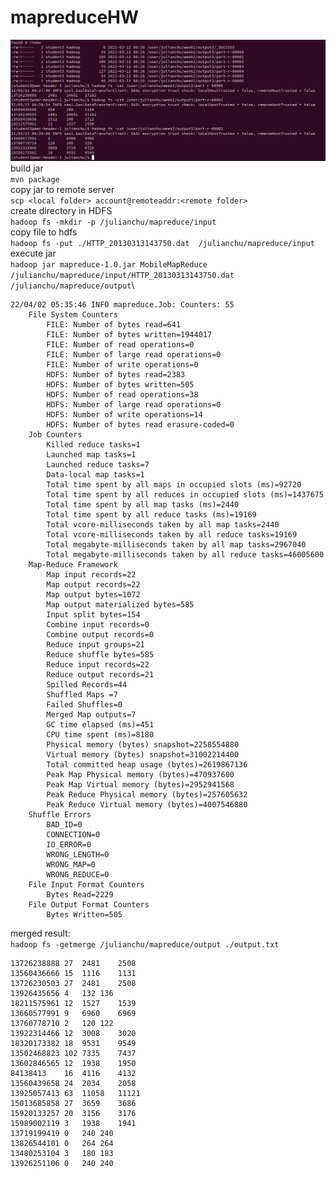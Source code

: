 # mapreduceHW

![img](./img.png)
build jar\
`mvn package`\
copy jar to remote server\
`scp <local folder> account@remoteaddr:<remote folder>`\
create directory in HDFS\
`hadoop fs -mkdir -p /julianchu/mapreduce/input`\
copy file to hdfs\
`hadoop fs -put ./HTTP_20130313143750.dat  /julianchu/mapreduce/input`\
execute jar\
`hadoop jar mapreduce-1.0.jar MobileMapReduce /julianchu/mapreduce/input/HTTP_20130313143750.dat /julianchu/mapreduce/output`\
```shell
22/04/02 05:35:46 INFO mapreduce.Job: Counters: 55
	File System Counters
		FILE: Number of bytes read=641
		FILE: Number of bytes written=1944017
		FILE: Number of read operations=0
		FILE: Number of large read operations=0
		FILE: Number of write operations=0
		HDFS: Number of bytes read=2383
		HDFS: Number of bytes written=505
		HDFS: Number of read operations=38
		HDFS: Number of large read operations=0
		HDFS: Number of write operations=14
		HDFS: Number of bytes read erasure-coded=0
	Job Counters
		Killed reduce tasks=1
		Launched map tasks=1
		Launched reduce tasks=7
		Data-local map tasks=1
		Total time spent by all maps in occupied slots (ms)=92720
		Total time spent by all reduces in occupied slots (ms)=1437675
		Total time spent by all map tasks (ms)=2440
		Total time spent by all reduce tasks (ms)=19169
		Total vcore-milliseconds taken by all map tasks=2440
		Total vcore-milliseconds taken by all reduce tasks=19169
		Total megabyte-milliseconds taken by all map tasks=2967040
		Total megabyte-milliseconds taken by all reduce tasks=46005600
	Map-Reduce Framework
		Map input records=22
		Map output records=22
		Map output bytes=1072
		Map output materialized bytes=585
		Input split bytes=154
		Combine input records=0
		Combine output records=0
		Reduce input groups=21
		Reduce shuffle bytes=585
		Reduce input records=22
		Reduce output records=21
		Spilled Records=44
		Shuffled Maps =7
		Failed Shuffles=0
		Merged Map outputs=7
		GC time elapsed (ms)=451
		CPU time spent (ms)=8180
		Physical memory (bytes) snapshot=2258554880
		Virtual memory (bytes) snapshot=31002214400
		Total committed heap usage (bytes)=2619867136
		Peak Map Physical memory (bytes)=470937600
		Peak Map Virtual memory (bytes)=2952941568
		Peak Reduce Physical memory (bytes)=257605632
		Peak Reduce Virtual memory (bytes)=4007546880
	Shuffle Errors
		BAD_ID=0
		CONNECTION=0
		IO_ERROR=0
		WRONG_LENGTH=0
		WRONG_MAP=0
		WRONG_REDUCE=0
	File Input Format Counters
		Bytes Read=2229
	File Output Format Counters
		Bytes Written=505
```
merged result:\
`hadoop fs -getmerge /julianchu/mapreduce/output ./output.txt`
```shell
13726238888	27	2481	2508
13560436666	15	1116	1131
13726230503	27	2481	2508
13926435656	4	132	136
18211575961	12	1527	1539
13660577991	9	6960	6969
13760778710	2	120	122
13922314466	12	3008	3020
18320173382	18	9531	9549
13502468823	102	7335	7437
13602846565	12	1938	1950
84138413	16	4116	4132
13560439658	24	2034	2058
13925057413	63	11058	11121
15013685858	27	3659	3686
15920133257	20	3156	3176
15989002119	3	1938	1941
13719199419	0	240	240
13826544101	0	264	264
13480253104	3	180	183
13926251106	0	240	240


```
